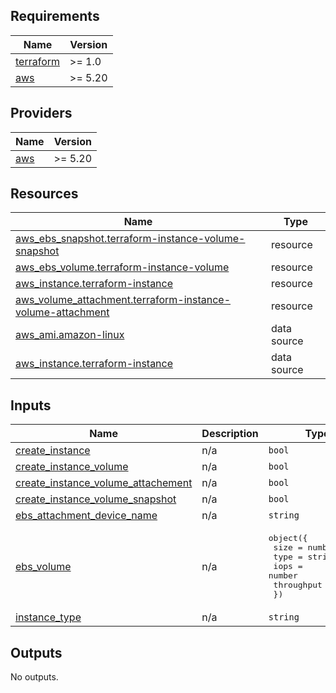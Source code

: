 ## Requirements

| Name | Version |
|------|---------|
| <a name="requirement_terraform"></a> [terraform](#requirement\_terraform) | >= 1.0 |
| <a name="requirement_aws"></a> [aws](#requirement\_aws) | >= 5.20 |

## Providers

| Name | Version |
|------|---------|
| <a name="provider_aws"></a> [aws](#provider\_aws) | >= 5.20 |


## Resources

| Name | Type |
|------|------|
| [aws_ebs_snapshot.terraform-instance-volume-snapshot](https://registry.terraform.io/providers/hashicorp/aws/latest/docs/resources/ebs_snapshot) | resource |
| [aws_ebs_volume.terraform-instance-volume](https://registry.terraform.io/providers/hashicorp/aws/latest/docs/resources/ebs_volume) | resource |
| [aws_instance.terraform-instance](https://registry.terraform.io/providers/hashicorp/aws/latest/docs/resources/instance) | resource |
| [aws_volume_attachment.terraform-instance-volume-attachment](https://registry.terraform.io/providers/hashicorp/aws/latest/docs/resources/volume_attachment) | resource |
| [aws_ami.amazon-linux](https://registry.terraform.io/providers/hashicorp/aws/latest/docs/data-sources/ami) | data source |
| [aws_instance.terraform-instance](https://registry.terraform.io/providers/hashicorp/aws/latest/docs/data-sources/instance) | data source |

## Inputs

| Name | Description | Type | Default | Required |
|------|-------------|------|---------|:--------:|
| <a name="input_create_instance"></a> [create\_instance](#input\_create\_instance) | n/a | `bool` | `true` | no |
| <a name="input_create_instance_volume"></a> [create\_instance\_volume](#input\_create\_instance\_volume) | n/a | `bool` | `true` | no |
| <a name="input_create_instance_volume_attachement"></a> [create\_instance\_volume\_attachement](#input\_create\_instance\_volume\_attachement) | n/a | `bool` | `true` | no |
| <a name="input_create_instance_volume_snapshot"></a> [create\_instance\_volume\_snapshot](#input\_create\_instance\_volume\_snapshot) | n/a | `bool` | `true` | no |
| <a name="input_ebs_attachment_device_name"></a> [ebs\_attachment\_device\_name](#input\_ebs\_attachment\_device\_name) | n/a | `string` | `"/dev/sdf"` | no |
| <a name="input_ebs_volume"></a> [ebs\_volume](#input\_ebs\_volume) | n/a | <pre>object({<br>    size       = number<br>    type       = string<br>    iops       = number<br>    throughput = number<br>  })</pre> | <pre>{<br>  "iops": 3000,<br>  "size": 2,<br>  "throughput": 125,<br>  "type": "gp3"<br>}</pre> | no |
| <a name="input_instance_type"></a> [instance\_type](#input\_instance\_type) | n/a | `string` | `"t2.micro"` | no |

## Outputs

No outputs.
